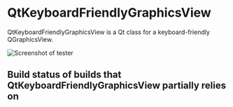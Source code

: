 # QtKeyboardFriendlyGraphicsView

QtKeyboardFriendlyGraphicsView is a Qt class for a keyboard-friendly QGraphicsView.

![Screenshot of tester](QtKeyboardFriendlyGraphicsView.png)

## Build status of builds that QtKeyboardFriendlyGraphicsView partially relies on




